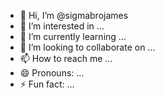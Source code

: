 - 👋 Hi, I’m @sigmabrojames
- 👀 I’m interested in ...
- 🌱 I’m currently learning ...
- 💞️ I’m looking to collaborate on ...
- 📫 How to reach me ...
- 😄 Pronouns: ...
- ⚡ Fun fact: ...

<!---
sigmabrojames/sigmabrojames is a ✨ special ✨ repository because its `README.md` (this file) appears on your GitHub profile.
You can click the Preview link to take a look at your changes.
--->
